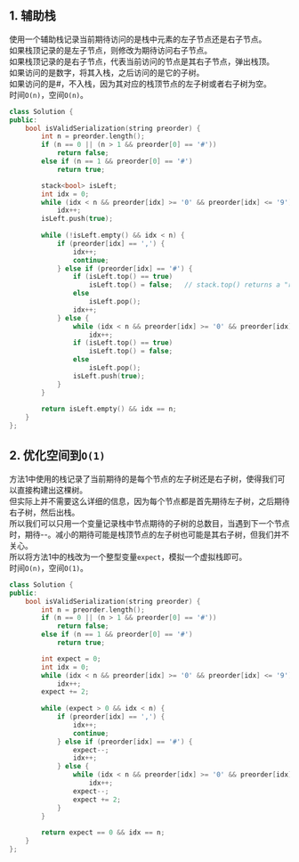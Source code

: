 ## 1. 辅助栈
使用一个辅助栈记录当前期待访问的是栈中元素的左子节点还是右子节点。  
如果栈顶记录的是左子节点，则修改为期待访问右子节点。  
如果栈顶记录的是右子节点，代表当前访问的节点是其右子节点，弹出栈顶。  
如果访问的是数字，将其入栈，之后访问的是它的子树。  
如果访问的是#，不入栈，因为其对应的栈顶节点的左子树或者右子树为空。  
时间`O(n)`，空间`O(n)`。  
```cpp
class Solution {
public:
    bool isValidSerialization(string preorder) {
        int n = preorder.length();
        if (n == 0 || (n > 1 && preorder[0] == '#'))
            return false;
        else if (n == 1 && preorder[0] == '#')
            return true;

        stack<bool> isLeft;
        int idx = 0;
        while (idx < n && preorder[idx] >= '0' && preorder[idx] <= '9')
            idx++;
        isLeft.push(true);
        
        while (!isLeft.empty() && idx < n) {
            if (preorder[idx] == ',') {
                idx++;
                continue;
            } else if (preorder[idx] == '#') {
                if (isLeft.top() == true)
                    isLeft.top() = false;   // stack.top() returns a "reference"
                else 
                    isLeft.pop();
                idx++;
            } else {
                while (idx < n && preorder[idx] >= '0' && preorder[idx] <= '9')
                    idx++;
                if (isLeft.top() == true) 
                    isLeft.top() = false;
                else 
                    isLeft.pop();
                isLeft.push(true);
            }
        }
        
        return isLeft.empty() && idx == n;
    }
};
```
  
## 2. 优化空间到`O(1)`
方法1中使用的栈记录了当前期待的是每个节点的左子树还是右子树，使得我们可以直接构建出这棵树。  
但实际上并不需要这么详细的信息，因为每个节点都是首先期待左子树，之后期待右子树，然后出栈。  
所以我们可以只用一个变量记录栈中节点期待的子树的总数目，当遇到下一个节点时，期待--。减小的期待可能是栈顶节点的左子树也可能是其右子树，但我们并不关心。  
所以将方法1中的栈改为一个整型变量`expect`，模拟一个虚拟栈即可。  
时间`O(n)`，空间`O(1)`。  
```cpp
class Solution {
public:
    bool isValidSerialization(string preorder) {
        int n = preorder.length();
        if (n == 0 || (n > 1 && preorder[0] == '#'))
            return false;
        else if (n == 1 && preorder[0] == '#')
            return true;

        int expect = 0;
        int idx = 0;
        while (idx < n && preorder[idx] >= '0' && preorder[idx] <= '9')
            idx++;
        expect += 2;
        
        while (expect > 0 && idx < n) {
            if (preorder[idx] == ',') {
                idx++;
                continue;
            } else if (preorder[idx] == '#') {
                expect--;
                idx++;
            } else {
                while (idx < n && preorder[idx] >= '0' && preorder[idx] <= '9')
                    idx++;
                expect--;
                expect += 2;
            }
        }
        
        return expect == 0 && idx == n;
    }
};
```